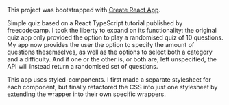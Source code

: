 This project was bootstrapped with [Create React App](https://github.com/facebook/create-react-app).

Simple quiz based on a React TypeScript tutorial published by freecodecamp. I took the liberty to expand on its functionality: the original quiz app only provided the option to play a randomised quiz of 10 questions. My app now provides the user the option to specify the amount of questions thesemselves, as well as the options to select both a category and a difficulty. And if one or the other is, or both are, left unspecified, the API will instead return a randomised set of questions. 

This app uses styled-components. I first made a separate stylesheet for each component, but finally refactored the CSS into just one stylesheet by extending the wrapper into their own specific wrappers.
